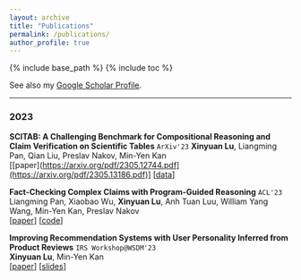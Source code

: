 ```yaml
---
layout: archive
title: "Publications"
permalink: /publications/
author_profile: true
---
```


{% include base_path %}
{% include toc %}

See also my [Google Scholar Profile](https://scholar.google.com/citations?user=-NtdX2sAAAAJ&hl=en).

---

### 2023
**SCITAB: A Challenging Benchmark for Compositional Reasoning and Claim Verification on Scientific Tables** `ArXiv'23`
**Xinyuan Lu**, Liangming Pan, Qian Liu, Preslav Nakov, Min-Yen Kan   
[[paper](https://arxiv.org/pdf/2305.12744.pdf](https://arxiv.org/pdf/2305.13186.pdf)] [[data](https://github.com/XinyuanLu00/SciTab)]


**Fact-Checking Complex Claims with Program-Guided Reasoning** `ACL'23`    
Liangming Pan, Xiaobao Wu, **Xinyuan Lu**, Anh Tuan Luu, William Yang Wang, Min-Yen Kan, Preslav Nakov   
[[paper](https://arxiv.org/pdf/2305.12744.pdf)] [[code](https://github.com/teacherpeterpan/ProgramFC)] 
   
**Improving Recommendation Systems with User Personality Inferred from Product Reviews**  `IRS Workshop@WSDM'23`     
**Xinyuan Lu**, Min-Yen Kan   
[[paper]([https://aclanthology.org/2020.acl-main.135.pdf)] [[slides](https://speakerdeck.com/wingnus/improving-recommendation-systems-with-user-personality-inferred-from-product-reviews)]
      
